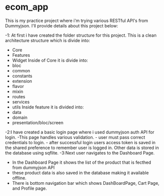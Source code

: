 # ecom_app

This is my practice project where i'm trying various RESTful API's from Dummyjson.
I'll provide details about this project below:

-1: At first i have created the folder structure for this project.
   This is a clean architecture structure which is divide into:
   - Core
   - Features
   - Widget
Inside of Core it is divide into:
   - bloc
   - common
   - constants
   - extension
   - flavor
   - mixin
   - routes
   - services
   - utils
Inside feature it is divided into:
   - data
   - domain
   - presentation/bloc/screen

-2:I have created a basic login page where i used dummyjson auth API for login.
    -This page handles various validation.
    - user must pass correct credentials to login.
    - after successful login users access token is saved in the shared preference to remember 
    user is logged in. Other data is stored in the database using sqflite.
-3:Next user navigates to the Dashboard Page.
   - In the Dashboard Page it shows the list of the product that is fecthed from dummyjson API
   - these product data is also saved in the database making it available offline.
   - There is bottom navigation bar which shows DashBoardPage, Cart Page, and Profile page.
